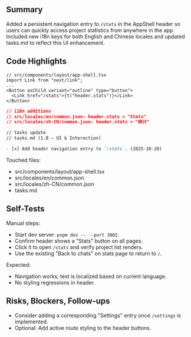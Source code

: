 ## Summary

Added a persistent navigation entry to `/stats` in the AppShell header so users can quickly access project statistics from anywhere in the app. Included new i18n keys for both English and Chinese locales and updated tasks.md to reflect this UI enhancement.

## Code Highlights

```tsx
// src/components/layout/app-shell.tsx
import Link from "next/link";
...
<Button asChild variant="outline" type="button">
  <Link href="/stats">{t("header.stats")}</Link>
</Button>
```

```json
// i18n additions
// src/locales/en/common.json: header.stats = "Stats"
// src/locales/zh-CN/common.json: header.stats = "统计"
```

```md
// tasks update
// tasks.md (1.B – UI & Interaction)

- [x] Add header navigation entry to `/stats`. (2025-10-20)
```

Touched files:

- src/components/layout/app-shell.tsx
- src/locales/en/common.json
- src/locales/zh-CN/common.json
- tasks.md

## Self-Tests

Manual steps:

- Start dev server: `pnpm dev -- --port 3002`.
- Confirm header shows a "Stats" button on all pages.
- Click it to open `/stats` and verify project list renders.
- Use the existing "Back to chats" on stats page to return to `/`.

Expected:

- Navigation works; text is localized based on current language.
- No styling regressions in header.

## Risks, Blockers, Follow-ups

- Consider adding a corresponding "Settings" entry once `/settings` is implemented.
- Optional: Add active route styling to the header buttons.
